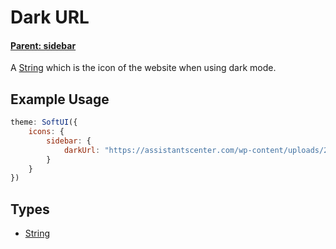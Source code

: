 # Dark URL

#### **[Parent: sidebar](/docs/icons/sidebar/)**

A [String](https://developer.mozilla.org/en-US/docs/Web/JavaScript/Reference/Global_Objects/String) which is the icon of the website when using dark mode.

## Example Usage

```js
theme: SoftUI({
    icons: {
        sidebar: {
            darkUrl: "https://assistantscenter.com/wp-content/uploads/2021/11/cropped-cropped-logov6.png"
        }
    }
})
```

## Types

-   [String](https://developer.mozilla.org/en-US/docs/Web/JavaScript/Reference/Global_Objects/String)
